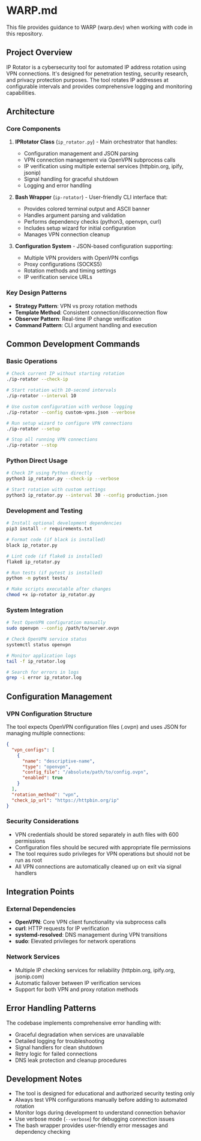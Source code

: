 # WARP.md

This file provides guidance to WARP (warp.dev) when working with code in this repository.

## Project Overview

IP Rotator is a cybersecurity tool for automated IP address rotation using VPN connections. It's designed for penetration testing, security research, and privacy protection purposes. The tool rotates IP addresses at configurable intervals and provides comprehensive logging and monitoring capabilities.

## Architecture

### Core Components

1. **IPRotator Class** (`ip_rotator.py`) - Main orchestrator that handles:
   - Configuration management and JSON parsing
   - VPN connection management via OpenVPN subprocess calls
   - IP verification using multiple external services (httpbin.org, ipify, jsonip)
   - Signal handling for graceful shutdown
   - Logging and error handling

2. **Bash Wrapper** (`ip-rotator`) - User-friendly CLI interface that:
   - Provides colored terminal output and ASCII banner
   - Handles argument parsing and validation
   - Performs dependency checks (python3, openvpn, curl)
   - Includes setup wizard for initial configuration
   - Manages VPN connection cleanup

3. **Configuration System** - JSON-based configuration supporting:
   - Multiple VPN providers with OpenVPN configs
   - Proxy configurations (SOCKS5)
   - Rotation methods and timing settings
   - IP verification service URLs

### Key Design Patterns

- **Strategy Pattern**: VPN vs proxy rotation methods
- **Template Method**: Consistent connection/disconnection flow
- **Observer Pattern**: Real-time IP change verification
- **Command Pattern**: CLI argument handling and execution

## Common Development Commands

### Basic Operations
```bash
# Check current IP without starting rotation
./ip-rotator --check-ip

# Start rotation with 10-second intervals
./ip-rotator --interval 10

# Use custom configuration with verbose logging
./ip-rotator --config custom-vpns.json --verbose

# Run setup wizard to configure VPN connections
./ip-rotator --setup

# Stop all running VPN connections
./ip-rotator --stop
```

### Python Direct Usage
```bash
# Check IP using Python directly
python3 ip_rotator.py --check-ip --verbose

# Start rotation with custom settings
python3 ip_rotator.py --interval 30 --config production.json
```

### Development and Testing
```bash
# Install optional development dependencies
pip3 install -r requirements.txt

# Format code (if black is installed)
black ip_rotator.py

# Lint code (if flake8 is installed)  
flake8 ip_rotator.py

# Run tests (if pytest is installed)
python -m pytest tests/

# Make scripts executable after changes
chmod +x ip-rotator ip_rotator.py
```

### System Integration
```bash
# Test OpenVPN configuration manually
sudo openvpn --config /path/to/server.ovpn

# Check OpenVPN service status
systemctl status openvpn

# Monitor application logs
tail -f ip_rotator.log

# Search for errors in logs
grep -i error ip_rotator.log
```

## Configuration Management

### VPN Configuration Structure
The tool expects OpenVPN configuration files (.ovpn) and uses JSON for managing multiple connections:

```json
{
  "vpn_configs": [
    {
      "name": "descriptive-name",
      "type": "openvpn", 
      "config_file": "/absolute/path/to/config.ovpn",
      "enabled": true
    }
  ],
  "rotation_method": "vpn",
  "check_ip_url": "https://httpbin.org/ip"
}
```

### Security Considerations
- VPN credentials should be stored separately in auth files with 600 permissions
- Configuration files should be secured with appropriate file permissions
- The tool requires sudo privileges for VPN operations but should not be run as root
- All VPN connections are automatically cleaned up on exit via signal handlers

## Integration Points

### External Dependencies
- **OpenVPN**: Core VPN client functionality via subprocess calls
- **curl**: HTTP requests for IP verification
- **systemd-resolved**: DNS management during VPN transitions
- **sudo**: Elevated privileges for network operations

### Network Services
- Multiple IP checking services for reliability (httpbin.org, ipify.org, jsonip.com)
- Automatic failover between IP verification services
- Support for both VPN and proxy rotation methods

## Error Handling Patterns

The codebase implements comprehensive error handling with:
- Graceful degradation when services are unavailable
- Detailed logging for troubleshooting
- Signal handlers for clean shutdown
- Retry logic for failed connections
- DNS leak protection and cleanup procedures

## Development Notes

- The tool is designed for educational and authorized security testing only
- Always test VPN configurations manually before adding to automated rotation
- Monitor logs during development to understand connection behavior
- Use verbose mode (`--verbose`) for debugging connection issues
- The bash wrapper provides user-friendly error messages and dependency checking